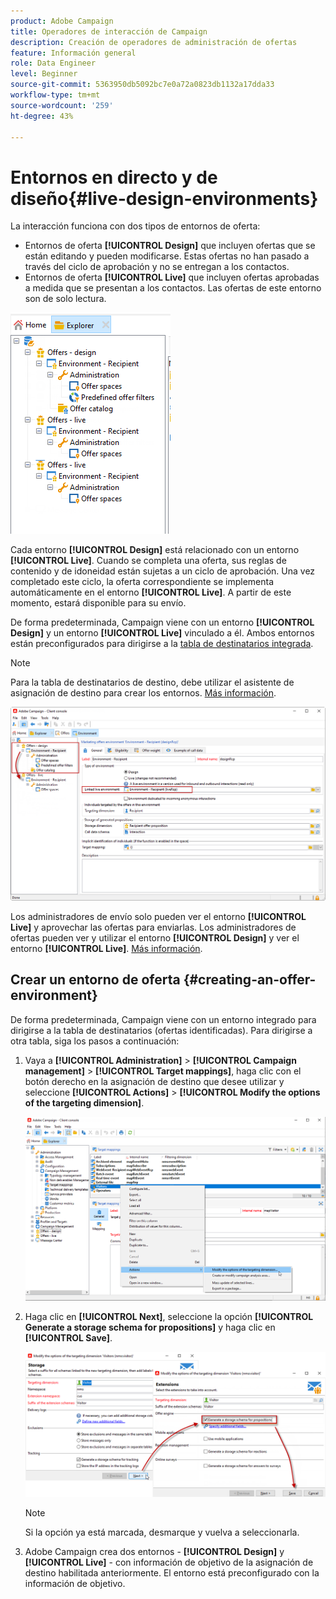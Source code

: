 ```yaml
---
product: Adobe Campaign
title: Operadores de interacción de Campaign
description: Creación de operadores de administración de ofertas
feature: Información general
role: Data Engineer
level: Beginner
source-git-commit: 5363950db5092bc7e0a72a0823db1132a17dda33
workflow-type: tm+mt
source-wordcount: '259'
ht-degree: 43%

---
```


# Entornos en directo y de diseño{#live-design-environments}

La interacción funciona con dos tipos de entornos de oferta:

* Entornos de oferta **[!UICONTROL Design]** que incluyen ofertas que se están editando y pueden modificarse. Estas ofertas no han pasado a través del ciclo de aprobación y no se entregan a los contactos.
* Entornos de oferta **[!UICONTROL Live]** que incluyen ofertas aprobadas a medida que se presentan a los contactos. Las ofertas de este entorno son de solo lectura.

![](assets/offer_environments_overview_001.png)

Cada entorno **[!UICONTROL Design]** está relacionado con un entorno **[!UICONTROL Live]**. Cuando se completa una oferta, sus reglas de contenido y de idoneidad están sujetas a un ciclo de aprobación. Una vez completado este ciclo, la oferta correspondiente se implementa automáticamente en el entorno **[!UICONTROL Live]**. A partir de este momento, estará disponible para su envío.

De forma predeterminada, Campaign viene con un entorno **[!UICONTROL Design]** y un entorno **[!UICONTROL Live]** vinculado a él. Ambos entornos están preconfigurados para dirigirse a la [tabla de destinatarios integrada](../dev/datamodel.md#ootb-profiles).

>[!NOTE]
>
>Para la tabla de destinatarios de destino, debe utilizar el asistente de asignación de destino para crear los entornos. [Más información](#creating-an-offer-environment).

![](assets/offer_environments_overview_002.png)

Los administradores de envío solo pueden ver el entorno **[!UICONTROL Live]** y aprovechar las ofertas para enviarlas. Los administradores de ofertas pueden ver y utilizar el entorno **[!UICONTROL Design]** y ver el entorno **[!UICONTROL Live]**. [Más información](interaction-operators.md).

## Crear un entorno de oferta {#creating-an-offer-environment}

De forma predeterminada, Campaign viene con un entorno integrado para dirigirse a la tabla de destinatarios (ofertas identificadas). Para dirigirse a otra tabla, siga los pasos a continuación:

1. Vaya a **[!UICONTROL Administration]** > **[!UICONTROL Campaign management]** > **[!UICONTROL Target mappings]**, haga clic con el botón derecho en la asignación de destino que desee utilizar y seleccione **[!UICONTROL Actions]** > **[!UICONTROL Modify the options of the targeting dimension]**.

   ![](assets/offer_env_anonymous_001.png)

1. Haga clic en **[!UICONTROL Next]**, seleccione la opción **[!UICONTROL Generate a storage schema for propositions]** y haga clic en **[!UICONTROL Save]**.

   ![](assets/offer_env_anonymous_002.png)

   >[!NOTE]
   >
   >Si la opción ya está marcada, desmarque y vuelva a seleccionarla.

1. Adobe Campaign crea dos entornos - **[!UICONTROL Design]** y **[!UICONTROL Live]** - con información de objetivo de la asignación de destino habilitada anteriormente. El entorno está preconfigurado con la información de objetivo.
